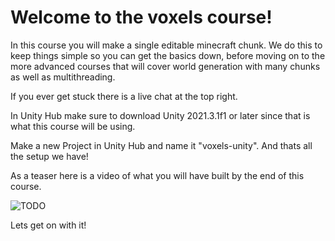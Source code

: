 # Welcome to the voxels course!

In this course you will make a single editable minecraft chunk. We do this to keep things simple so you can get the basics down, before moving on to the more advanced courses that will cover world generation with many chunks as well as multithreading.

If you ever get stuck there is a live chat at the top right.

In Unity Hub make sure to download Unity 2021.3.1f1 or later since that is what this course will be using.

Make a new Project in Unity Hub and name it "voxels-unity". And thats all the setup we have!

As a teaser here is a video of what you will have built by the end of this course.

![TODO]()

Lets get on with it!